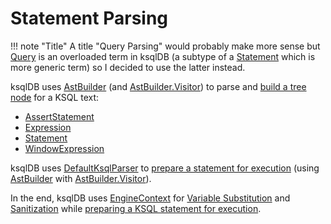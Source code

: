 # Statement Parsing

!!! note "Title"
    A title "Query Parsing" would probably make more sense but [Query](Query.md) is an overloaded term in ksqlDB (a subtype of a [Statement](Statement.md) which is more generic term) so I decided to use the latter instead.

ksqlDB uses [AstBuilder](AstBuilder.md) (and [AstBuilder.Visitor](AstBuilder.Visitor.md)) to parse and [build a tree node](AstBuilder.md#build) for a KSQL text:

* [AssertStatement](AssertStatement.md)
* [Expression](Expression.md)
* [Statement](Statement.md)
* [WindowExpression](WindowExpression.md)

ksqlDB uses [DefaultKsqlParser](DefaultKsqlParser.md) to [prepare a statement for execution](DefaultKsqlParser.md#prepare) (using [AstBuilder](AstBuilder.md) with [AstBuilder.Visitor](AstBuilder.Visitor.md)).

In the end, ksqlDB uses [EngineContext](../EngineContext.md) for [Variable Substitution](../EngineContext.md#substituteVariables) and [Sanitization](../AstSanitizer.md#sanitize) while [preparing a KSQL statement for execution](../EngineContext.md#prepare).
